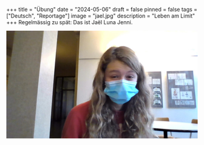 +++
title = "Übung"
date = "2024-05-06"
draft = false
pinned = false
tags = ["Deutsch", "Reportage"]
image = "jael.jpg"
description = "Leben am Limit"
+++
Regelmässig zu spät: Das ist Jaël Luna Jenni.

![](jael.jpg)